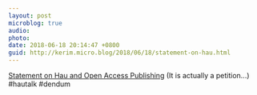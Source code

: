 ```yaml
---
layout: post
microblog: true
audio: 
photo: 
date: 2018-06-18 20:14:47 +0800
guid: http://kerim.micro.blog/2018/06/18/statement-on-hau.html
---
```

[Statement on Hau and Open Access Publishing](https://docs.google.com/forms/d/e/1FAIpQLSe93a8JsWa_8Yd5Bs37oPjDFsi3pAPmZ8tDI4Tsjv2vvVvpqg/viewform?fbzx=-7538663137212436000) (It is actually a petition...) #hautalk #dendum
